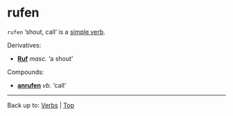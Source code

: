# rufen

`rufen` ‘shout, call’ is a [simple verb](../../simpleVerbs.md).

Derivatives:
- **[Ruf](../../../nouns/r/ru/Ruf.md)** *masc.* ‘a shout’

Compounds:
- **[anrufen](../../a/an/anrufen.md)** *vb.* ‘call’

----

Back up to: [Verbs](../../index.md) | [Top](../../../rufen.md)
